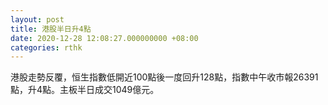 ```yaml
---
layout: post
title: 港股半日升4點
date: 2020-12-28 12:08:27.000000000 +08:00
categories: rthk
---
```


港股走勢反覆，恒生指數低開近100點後一度回升128點，指數中午收市報26391點，升4點。主板半日成交1049億元。

